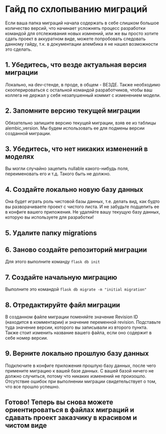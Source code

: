 # Гайд по схлопыванию миграций #    

Если ваша папка миграций начала содержать в себе слишком большое количество версий, что начинает усложнять процесс разработки командой для отслеживания новых измнений, или же вы просто хотите сдать проект в аккуратном виде, можете попробовать следовать данному гайду, т.к. в документации алембика я не нашел возможности это сделать.

## 1. Убедитесь, что везде актуальная версия миграции ##  
Локально, на dev-стенде, в проде, в общем - ВЕЗДЕ. Также необходимо скооперироваться с остальной командой разработчиков, чтобы ваш коллега не держал у себя незапушенный коммит с изменением модели.    

## 2. Запомните версию текущей миграции ##  
Обязательно запишите версию текущей миграции, взяв ее из таблицы alembic_version. Мы будем использовать ее для подмены версии созданной миграции.  

## 3. Убедитесь, что нет никаких изменений в моделях ##  
Вы могли случайно зацепить nullable какого-нибудь поля, переименовать его и т.д. Такого быть не должно.  

## 4. Создайте локально новую базу данных ##  
Она будет играть роль чистовой базы данных, т.е. делать вид, как будто вы разворачиваете проект с чистого листа. И не забудьте подцепить ее в конфиге вашего приложения. Не удаляйте вашу текущую базу данных, которую вы используете для разработки!  

## 5. Удалите папку migrations  ##  

## 6. Заново создайте репозиторий миграции ##  
Для этого выполните команду `flask db init`  

## 7. Создайте начальную миграцию ##  
Выполните это командой `flask db migrate -m "initial migration"`  

## 8. Отредактируйте файл миграции ##  
В созданном файле миграции поменяйте значение Revision ID (находится в комментарии) и значение переменной revision. Подставьте туда значение версии, которого вы записывали из второго пункта. Также стоит изменить название вашего файла, если оно содержит в себе номер версии.  

## 9. Верните локально прошлую базу данных ##  
Подключите в конфиге приложения прошлую базу данных, после чего примените миграцию к вашей базе данных. С вашей базой ничего не должно случиться, потому что никаких изменений не произошло. Отсутствие ошибок при выполнении миграции свидетельствует о том, что все прошло успешно.  

## Готово! Теперь вы снова можете ориентироваться в файлах миграций и сдавать проект заказчику в красивом и чистом виде
